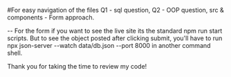 #For easy navigation of the files Q1 - sql question, Q2 - OOP question, src & components - Form approach.

-- For the form if you want to see the live site its the standard npm run start scripts. But to see the object posted after clicking submit, you'll have to run npx json-server --watch data/db.json --port 8000 in another command shell.

Thank you for taking the time to review my code!
